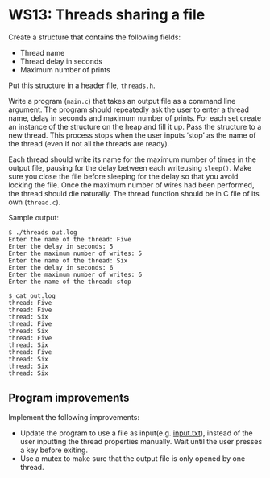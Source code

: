 # WS13: Threads sharing a file
Create a structure that contains the following fields:
* Thread name
* Thread delay in seconds
* Maximum number of prints

Put this structure in a header file, ```threads.h```.

Write a program (```main.c```) that takes an output file as a command line argument. The program should repeatedly ask the user to enter a thread name, delay in seconds and maximum number of prints. For each set create an instance of the structure on the heap and fill it up. Pass the structure to a new thread. This process stops when the user inputs ‘stop’ as the name of the thread (even if not all the threads are ready).

Each thread should write its name for the maximum number of times in the output file, pausing for the delay between each writeusing ```sleep()```. Make sure you close the file before sleeping for the delay so that you avoid locking the file. Once the maximum number of wires had been performed, the thread should die naturally. The thread function should be in C file of its own (```thread.c```).

Sample output:
```
$ ./threads out.log
Enter the name of the thread: Five
Enter the delay in seconds: 5
Enter the maximum number of writes: 5
Enter the name of the thread: Six
Enter the delay in seconds: 6
Enter the maximum number of writes: 6
Enter the name of the thread: stop

$ cat out.log
thread: Five
thread: Five
thread: Six
thread: Five
thread: Six
thread: Five
thread: Six
thread: Five
thread: Six
thread: Six
thread: Six
```

## Program improvements
Implement the following improvements:
* Update the program to use a file as input(e.g. [input.txt](./input.txt)), instead of the user inputting the thread properties manually. Wait until the user presses a key before exiting.
* Use a mutex to make sure that the output file is only opened by one thread.
